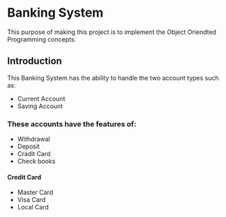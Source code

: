# Banking System
This purpose of making this project is to implement the  Object Oriendted Programming concepts.

## Introduction

This Banking System has the ability to handle the two account types such as:

* Current Account
* Saving Account

### These accounts have the features of:

* Withdrawal
* Deposit
* Cradit Card
* Check books

#### Credit Card

* Master Card
* Visa Card
* Local Card


